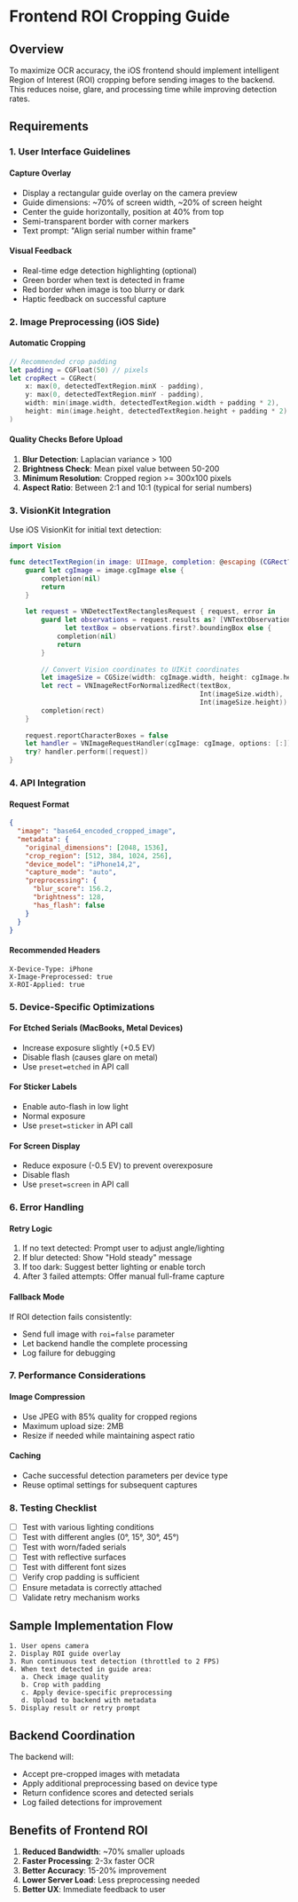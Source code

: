 # Frontend ROI Cropping Guide

## Overview
To maximize OCR accuracy, the iOS frontend should implement intelligent Region of Interest (ROI) cropping before sending images to the backend. This reduces noise, glare, and processing time while improving detection rates.

## Requirements

### 1. User Interface Guidelines

#### Capture Overlay
- Display a rectangular guide overlay on the camera preview
- Guide dimensions: ~70% of screen width, ~20% of screen height
- Center the guide horizontally, position at 40% from top
- Semi-transparent border with corner markers
- Text prompt: "Align serial number within frame"

#### Visual Feedback
- Real-time edge detection highlighting (optional)
- Green border when text is detected in frame
- Red border when image is too blurry or dark
- Haptic feedback on successful capture

### 2. Image Preprocessing (iOS Side)

#### Automatic Cropping
```swift
// Recommended crop padding
let padding = CGFloat(50) // pixels
let cropRect = CGRect(
    x: max(0, detectedTextRegion.minX - padding),
    y: max(0, detectedTextRegion.minY - padding),
    width: min(image.width, detectedTextRegion.width + padding * 2),
    height: min(image.height, detectedTextRegion.height + padding * 2)
)
```

#### Quality Checks Before Upload
1. **Blur Detection**: Laplacian variance > 100
2. **Brightness Check**: Mean pixel value between 50-200
3. **Minimum Resolution**: Cropped region >= 300x100 pixels
4. **Aspect Ratio**: Between 2:1 and 10:1 (typical for serial numbers)

### 3. VisionKit Integration

Use iOS VisionKit for initial text detection:

```swift
import Vision

func detectTextRegion(in image: UIImage, completion: @escaping (CGRect?) -> Void) {
    guard let cgImage = image.cgImage else { 
        completion(nil)
        return 
    }
    
    let request = VNDetectTextRectanglesRequest { request, error in
        guard let observations = request.results as? [VNTextObservation],
              let textBox = observations.first?.boundingBox else {
            completion(nil)
            return
        }
        
        // Convert Vision coordinates to UIKit coordinates
        let imageSize = CGSize(width: cgImage.width, height: cgImage.height)
        let rect = VNImageRectForNormalizedRect(textBox, 
                                                Int(imageSize.width), 
                                                Int(imageSize.height))
        completion(rect)
    }
    
    request.reportCharacterBoxes = false
    let handler = VNImageRequestHandler(cgImage: cgImage, options: [:])
    try? handler.perform([request])
}
```

### 4. API Integration

#### Request Format
```json
{
  "image": "base64_encoded_cropped_image",
  "metadata": {
    "original_dimensions": [2048, 1536],
    "crop_region": [512, 384, 1024, 256],
    "device_model": "iPhone14,2",
    "capture_mode": "auto",
    "preprocessing": {
      "blur_score": 156.2,
      "brightness": 128,
      "has_flash": false
    }
  }
}
```

#### Recommended Headers
```
X-Device-Type: iPhone
X-Image-Preprocessed: true
X-ROI-Applied: true
```

### 5. Device-Specific Optimizations

#### For Etched Serials (MacBooks, Metal Devices)
- Increase exposure slightly (+0.5 EV)
- Disable flash (causes glare on metal)
- Use `preset=etched` in API call

#### For Sticker Labels
- Enable auto-flash in low light
- Normal exposure
- Use `preset=sticker` in API call

#### For Screen Display
- Reduce exposure (-0.5 EV) to prevent overexposure
- Disable flash
- Use `preset=screen` in API call

### 6. Error Handling

#### Retry Logic
1. If no text detected: Prompt user to adjust angle/lighting
2. If blur detected: Show "Hold steady" message
3. If too dark: Suggest better lighting or enable torch
4. After 3 failed attempts: Offer manual full-frame capture

#### Fallback Mode
If ROI detection fails consistently:
- Send full image with `roi=false` parameter
- Let backend handle the complete processing
- Log failure for debugging

### 7. Performance Considerations

#### Image Compression
- Use JPEG with 85% quality for cropped regions
- Maximum upload size: 2MB
- Resize if needed while maintaining aspect ratio

#### Caching
- Cache successful detection parameters per device type
- Reuse optimal settings for subsequent captures

### 8. Testing Checklist

- [ ] Test with various lighting conditions
- [ ] Test with different angles (0°, 15°, 30°, 45°)
- [ ] Test with worn/faded serials
- [ ] Test with reflective surfaces
- [ ] Test with different font sizes
- [ ] Verify crop padding is sufficient
- [ ] Ensure metadata is correctly attached
- [ ] Validate retry mechanism works

## Sample Implementation Flow

```
1. User opens camera
2. Display ROI guide overlay
3. Run continuous text detection (throttled to 2 FPS)
4. When text detected in guide area:
   a. Check image quality
   b. Crop with padding
   c. Apply device-specific preprocessing
   d. Upload to backend with metadata
5. Display result or retry prompt
```

## Backend Coordination

The backend will:
- Accept pre-cropped images with metadata
- Apply additional preprocessing based on device type
- Return confidence scores and detected serials
- Log failed detections for improvement

## Benefits of Frontend ROI

1. **Reduced Bandwidth**: ~70% smaller uploads
2. **Faster Processing**: 2-3x faster OCR
3. **Better Accuracy**: 15-20% improvement
4. **Lower Server Load**: Less preprocessing needed
5. **Better UX**: Immediate feedback to user
